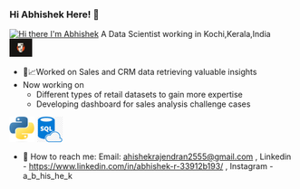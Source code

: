 ### Hi Abhishek Here! 👋
[![Hi there I'm Abhishek](https://github-readme-stats.vercel.app/api?username=AbhishekRajendran)](https://github.com/anuraghazra/github-readme-stats)
A Data Scientist working in Kochi,Kerala,India
<img height="32" width="40" src="https://github.com/AbhishekRajendran/AbhishekRajendran/blob/DataAnalysis/original-ff88a2aa29b55f47aed827e9d38e4260.webp" />
- 🔭:chart_with_upwards_trend:Worked on Sales and CRM data retrieving valuable insights
- Now working on
   + Different types of retail datasets to gain more expertise
   + Developing dashboard for sales analysis challenge cases

<img height="45" width="45" src="https://github.com/AbhishekRajendran/AbhishekRajendran/blob/DataAnalysis/Python-logo-notext.svg.webp" /> <img height="45" width="45" src="png-transparent-microsoft-azure-sql-database-microsoft-sql-server-database-blue-text-logo-thumbnail.png" />

- :e-mail: How to reach me: Email: ahishekrajendran2555@gmail.com , Linkedin - https://www.linkedin.com/in/abhishek-r-33912b193/ , Instagram  - a_b_his_he_k


